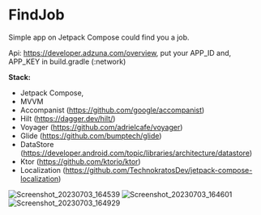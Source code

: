 

# FindJob

Simple app on Jetpack Compose could find you a job. 

Api: https://developer.adzuna.com/overview, put your APP_ID and, APP_KEY in build.gradle (:network)<br />

**Stack:** <br />
- Jetpack Compose, <br />
- MVVM<br />
- Accompanist (https://github.com/google/accompanist)<br />
- Hilt (https://dagger.dev/hilt/)<br />
- Voyager (https://github.com/adrielcafe/voyager)<br />
- Glide (https://github.com/bumptech/glide)<br />
- DataStore (https://developer.android.com/topic/libraries/architecture/datastore)<br />
- Ktor (https://github.com/ktorio/ktor)<br />
- Localization (https://github.com/TechnokratosDev/jetpack-compose-localization)

![Screenshot_20230703_164539](https://github.com/sqrl89/FindJob/assets/93082591/f8fd2fe7-7c67-4ea0-8a76-d4229f89b672)
![Screenshot_20230703_164601](https://github.com/sqrl89/FindJob/assets/93082591/292c5b3a-e4fb-4fea-8aa3-35bebb4eb5c5)
![Screenshot_20230703_164929](https://github.com/sqrl89/FindJob/assets/93082591/5d0e8296-cb55-4f3b-84a5-bffda4913cd2)



